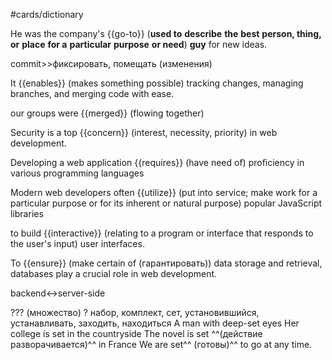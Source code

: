 #cards/dictionary 

He was the company's {{go-to}} (**used to** **describe** **the** **best** **person, thing, or** **place** **for a** **particular** **purpose** **or need**) **guy** for new ideas.

commit>>фиксировать, помещать (изменения) <!--SR:!2024-01-26,6,261-->

It {{enables}} (makes something possible) tracking changes, managing branches, and merging code with ease. <!--SR:!2024-02-08,22,254-->

our groups were {{merged}} (flowing together)

Security is a top {{concern}} (interest, neсessity, priority) in web development.

Developing a web application {{requires}} (have need of) proficiency in various programming languages <!--SR:!2024-02-10,36,270-->

Modern web developers often {{utilize}} (put into service; make work for a particular purpose or for its inherent or natural purpose) popular JavaScript libraries

to build {{interactive}} (relating to a program or interface that responds to the user's input) user interfaces. <!--SR:!2024-01-30,20,272-->

To {{ensure}} (make certain of (гарантировать)) data storage and retrieval, databases play a crucial role in web development. <!--SR:!2024-01-24,15,292-->

 <!--SR:!2024-01-05,4,272!2024-01-06,4,274-->

backend↔server-side

??? (множество)
?
набор, комплект, сет, установившийся, устанавливать, заходить, находиться
A man with deep-set eyes
Her college is set in the countryside
The novel is set ^^(действие разворачивается)^^ in France
We are set^^ (готовы)^^ to go at any time. <!--SR:!2024-03-13,52,314-->